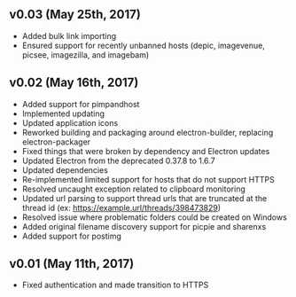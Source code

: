 ## v0.03 (May 25th, 2017)
 - Added bulk link importing
 - Ensured support for recently unbanned hosts (depic, imagevenue, picsee, imagezilla, and imagebam)


## v0.02 (May 16th, 2017)
 - Added support for pimpandhost
 - Implemented updating
 - Updated application icons
 - Reworked building and packaging around electron-builder, replacing electron-packager
 - Fixed things that were broken by dependency and Electron updates
 - Updated Electron from the deprecated 0.37.8 to 1.6.7
 - Updated dependencies
 - Re-implemented limited support for hosts that do not support HTTPS
 - Resolved uncaught exception related to clipboard monitoring
 - Updated url parsing to support thread urls that are truncated at the thread id (ex: https://example.url/threads/398473829)
 - Resolved issue where problematic folders could be created on Windows
 - Added original filename discovery support for picpie and sharenxs
 - Added support for postimg

## v0.01 (May 11th, 2017)
 - Fixed authentication and made transition to HTTPS
